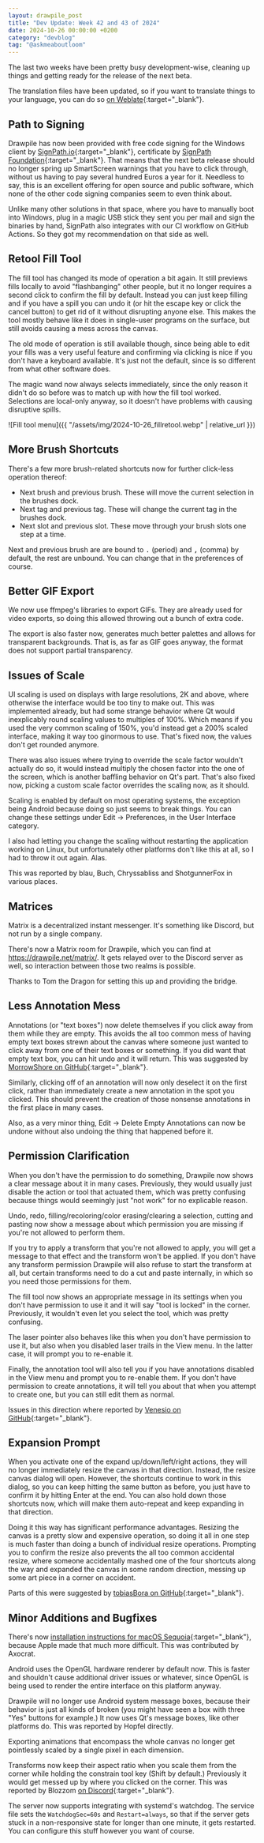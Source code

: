 ```yaml
---
layout: drawpile_post
title: "Dev Update: Week 42 and 43 of 2024"
date: 2024-10-26 00:00:00 +0200
category: "devblog"
tag: "@askmeaboutloom"
---
```


The last two weeks have been pretty busy development-wise, cleaning up things and getting ready for the release of the next beta.

The translation files have been updated, so if you want to translate things to your language, you can do so [on Weblate](https://hosted.weblate.org/engage/drawpile/){:target="_blank"}.

## Path to Signing

Drawpile has now been provided with free code signing for the Windows client by [SignPath.io](https://about.signpath.io/){:target="_blank"}, certificate by [SignPath Foundation](https://signpath.org/){:target="_blank"}. That means that the next beta release should no longer spring up SmartScreen warnings that you have to click through, without us having to pay several hundred Euros a year for it. Needless to say, this is an excellent offering for open source and public software, which none of the other code signing companies seem to even think about.

Unlike many other solutions in that space, where you have to manually boot into Windows, plug in a magic USB stick they sent you per mail and sign the binaries by hand, SignPath also integrates with our CI workflow on GitHub Actions. So they got my recommendation on that side as well.

## Retool Fill Tool

The fill tool has changed its mode of operation a bit again. It still previews fills locally to avoid "flashbanging" other people, but it no longer requires a second click to confirm the fill by default. Instead you can just keep filling and if you have a spill you can undo it (or hit the escape key or click the cancel button) to get rid of it without disrupting anyone else. This makes the tool mostly behave like it does in single-user programs on the surface, but still avoids causing a mess across the canvas.

The old mode of operation is still available though, since being able to edit your fills was a very useful feature and confirming via clicking is nice if you don't have a keyboard available. It's just not the default, since is so different from what other software does.

The magic wand now always selects immediately, since the only reason it didn't do so before was to match up with how the fill tool worked. Selections are local-only anyway, so it doesn't have problems with causing disruptive spills.

![Fill tool menu]({{ "/assets/img/2024-10-26_fillretool.webp" | relative_url }})

## More Brush Shortcuts

There's a few more brush-related shortcuts now for further click-less operation thereof:

* Next brush and previous brush. These will move the current selection in the brushes dock.
* Next tag and previous tag. These will change the current tag in the brushes dock.
* Next slot and previous slot. These move through your brush slots one step at a time.

Next and previous brush are are bound to <kbd>.</kbd> (period) and <kbd>,</kbd> (comma) by default, the rest are unbound. You can change that in the preferences of course.

## Better GIF Export

We now use ffmpeg's libraries to export GIFs. They are already used for video exports, so doing this allowed throwing out a bunch of extra code.

The export is also faster now, generates much better palettes and allows for transparent backgrounds. That is, as far as GIF goes anyway, the format does not support partial transparency.

## Issues of Scale

UI scaling is used on displays with large resolutions, 2K and above, where otherwise the interface would be too tiny to make out. This was implemented already, but had some strange behavior where Qt would inexplicably round scaling values to multiples of 100%. Which means if you used the very common scaling of 150%, you'd instead get a 200% scaled interface, making it way too ginormous to use. That's fixed now, the values don't get rounded anymore.

There was also issues where trying to override the scale factor wouldn't actually do so, it would instead multiply the chosen factor into the one of the screen, which is another baffling behavior on Qt's part. That's also fixed now, picking a custom scale factor overrides the scaling now, as it should.

Scaling is enabled by default on most operating systems, the exception being Android because doing so just seems to break things. You can change these settings under Edit → Preferences, in the User Interface category.

I also had letting you change the scaling without restarting the application working on Linux, but unfortunately other platforms don't like this at all, so I had to throw it out again. Alas.

This was reported by blau, Buch, Chryssabliss and ShotgunnerFox in various places.

## Matrices

Matrix is a decentralized instant messenger. It's something like Discord, but not run by a single company.

There's now a Matrix room for Drawpile, which you can find at <https://drawpile.net/matrix/>. It gets relayed over to the Discord server as well, so interaction between those two realms is possible.

Thanks to Tom the Dragon for setting this up and providing the bridge.

## Less Annotation Mess

Annotations (or "text boxes") now delete themselves if you click away from them while they are empty. This avoids the all too common mess of having empty text boxes strewn about the canvas where someone just wanted to click away from one of their text boxes or something. If you did want that empty text box, you can hit undo and it will return. This was suggested by [MorrowShore on GitHub](https://github.com/drawpile/Drawpile/issues/1351){:target="_blank"}.

Similarly, clicking off of an annotation will now only deselect it on the first click, rather than immediately create a new annotation in the spot you clicked. This should prevent the creation of those nonsense annotations in the first place in many cases.

Also, as a very minor thing, Edit → Delete Empty Annotations can now be undone without also undoing the thing that happened before it.

## Permission Clarification

When you don't have the permission to do something, Drawpile now shows a clear message about it in many cases. Previously, they would usually just disable the action or tool that actuated them, which was pretty confusing because things would seemingly just "not work" for no explicable reason.

Undo, redo, filling/recoloring/color erasing/clearing a selection, cutting and pasting now show a message about which permission you are missing if you're not allowed to perform them.

If you try to apply a transform that you're not allowed to apply, you will get a message to that effect and the transform won't be applied. If you don't have any transform permission Drawpile will also refuse to start the transform at all, but certain transforms need to do a cut and paste internally, in which so you need those permissions for them.

The fill tool now shows an appropriate message in its settings when you don't have permission to use it and it will say "tool is locked" in the corner. Previously, it wouldn't even let you select the tool, which was pretty confusing.

The laser pointer also behaves like this when you don't have permission to use it, but also when you disabled laser trails in the View menu. In the latter case, it will prompt you to re-enable it.

Finally, the annotation tool will also tell you if you have annotations disabled in the View menu and prompt you to re-enable them. If you don't have permission to create annotations, it will tell you about that when you attempt to create one, but you can still edit them as normal.

Issues in this direction where reported by [Venesio on GitHub](https://github.com/drawpile/Drawpile/issues/1197){:target="_blank"}.

## Expansion Prompt

When you activate one of the expand up/down/left/right actions, they will no longer immediately resize the canvas in that direction. Instead, the resize canvas dialog will open. However, the shortcuts continue to work in this dialog, so you can keep hitting the same button as before, you just have to confirm it by hitting Enter at the end. You can also hold down those shortcuts now, which will make them auto-repeat and keep expanding in that direction.

Doing it this way has significant performance advantages. Resizing the canvas is a pretty slow and expensive operation, so doing it all in one step is much faster than doing a bunch of individual resize operations. Prompting you to confirm the resize also prevents the all too common accidental resize, where someone accidentally mashed one of the four shortcuts along the way and expanded the canvas in some random direction, messing up some art piece in a corner on accident.

Parts of this were suggested by [tobiasBora on GitHub](https://github.com/drawpile/Drawpile/issues/901){:target="_blank"}.

## Minor Additions and Bugfixes

There's now [installation instructions for macOS Sequoia](/help/tech/installation){:target="_blank"}, because Apple made that much more difficult. This was contributed by Axocrat.

Android uses the OpenGL hardware renderer by default now. This is faster and shouldn't cause additional driver issues or whatever, since OpenGL is being used to render the entire interface on this platform anyway.

Drawpile will no longer use Android system message boxes, because their behavior is just all kinds of broken (you might have seen a box with three "Yes" buttons for example.) It now uses Qt's message boxes, like other platforms do. This was reported by Hopfel directly.

Exporting animations that encompass the whole canvas no longer get pointlessly scaled by a single pixel in each dimension.

Transforms now keep their aspect ratio when you scale them from the corner while holding the constrain tool key (Shift by default.) Previously it would get messed up by where you clicked on the corner. This was reported by Blozzom [on Discord](https://drawpile.net/discord/){:target="_blank"}.

The server now supports integrating with systemd's watchdog. The service file sets the `WatchdogSec=60s` and `Restart=always`, so that if the server gets stuck in a non-responsive state for longer than one minute, it gets restarted. You can configure this stuff however you want of course.
